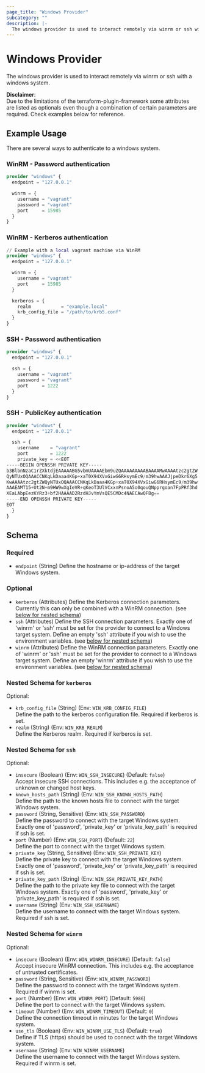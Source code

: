 ```yaml
---
page_title: "Windows Provider"
subcategory: ""
description: |-
  The windows provider is used to interact remotely via winrm or ssh with a windows system.
---
```

# Windows Provider

<!-- provider description generated from schema -->
The windows provider is used to interact remotely via winrm or ssh with a windows system.

<!-- provider description generated from template -->
**Disclaimer**:<br>
Due to the limitations of the terraform-plugin-framework some attributes are listed as optionals even though a combination of certain parameters are required.
Check examples below for reference.

<!-- examples generated from template and example files -->
## Example Usage

There are several ways to authenticate to a windows system.

### WinRM - Password authentication
```terraform
provider "windows" {
  endpoint = "127.0.0.1"

  winrm = {
    username = "vagrant"
    password = "vagrant"
    port     = 15985
  }
}
```

### WinRM - Kerberos authentication
```terraform
// Example with a local vagrant machine via WinRM
provider "windows" {
  endpoint = "127.0.0.1"

  winrm = {
    username = "vagrant"
    port     = 15985
  }

  kerberos = {
    realm           = "example.local"
    krb_config_file = "/path/to/krb5.conf"
  }
}
```

### SSH - Password authentication
```terraform
provider "windows" {
  endpoint = "127.0.0.1"

  ssh = {
    username = "vagrant"
    password = "vagrant"
    port     = 1222
  }
}
```

### SSH - PublicKey authentication
```terraform
provider "windows" {
  endpoint = "127.0.0.1"

  ssh = {
    username    = "vagrant"
    port        = 1222
    private_key = <<EOT
-----BEGIN OPENSSH PRIVATE KEY-----
b3BlbnNzaC1rZXktdjEAAAAABG5vbmUAAAAEbm9uZQAAAAAAAAABAAAAMwAAAAtzc2gtZW
QyNTUxOQAAACCNKqLkDaaa4KGp+xaT0X94XVxGiwG6RHsymEc9/m39hwAAAJjpeDkr6Xg5
KwAAAAtzc2gtZWQyNTUxOQAAACCNKqLkDaaa4KGp+xaT0X94XVxGiwG6RHsymEc9/m39hw
AAAEAMT15+Ut2N+m9HW9wXgIeVR+qKeoT3UlVCxxnPsnoA5o0qouQNpprgoan7FpPRf3hd
XEaLAbpEezKYRz3+bf2HAAAAD2RzdHJvYmVsQE5CMDc4NAECAwQFBg==
-----END OPENSSH PRIVATE KEY-----
EOT
  }
}
```

<!-- schema generated by tfplugindocs -->
## Schema

### Required

- `endpoint` (String) Define the hostname or ip-address of the target Windows system.

### Optional

- `kerberos` (Attributes) Define the Kerberos connection parameters. Currently this can only be combined with a WinRM connection. (see [below for nested schema](#nestedatt--kerberos))
- `ssh` (Attributes) Define the SSH connection parameters. Exactly one of 'winrm' or 'ssh' must be set for the provider to connect to a Windows target system. Define an empty 'ssh' attribute if you wish to use the environment variables. (see [below for nested schema](#nestedatt--ssh))
- `winrm` (Attributes) Define the WinRM connection parameters. Exactly one of 'winrm' or 'ssh' must be set for the provider to connect to a Windows target system. Define an empty 'winrm' attribute if you wish to use the environment variables. (see [below for nested schema](#nestedatt--winrm))

<a id="nestedatt--kerberos"></a>
### Nested Schema for `kerberos`

Optional:

- `krb_config_file` (String) (Env: `WIN_KRB_CONFIG_FILE`)<br>Define the path to the kerberos configuration file. Required if kerberos is set.
- `realm` (String) (Env: `WIN_KRB_REALM`)<br>Define the Kerberos realm. Required if kerberos is set.


<a id="nestedatt--ssh"></a>
### Nested Schema for `ssh`

Optional:

- `insecure` (Boolean) (Env: `WIN_SSH_INSECURE`) (Default: `false`)<br>Accept insecure SSH connections. This includes e.g. the acceptance of unknown or changed host keys.
- `known_hosts_path` (String) (Env: `WIN_SSH_KNOWN_HOSTS_PATH`)<br>Define the path to the known hosts file to connect with the target Windows system.
- `password` (String, Sensitive) (Env: `WIN_SSH_PASSWORD`)<br>Define the password to connect with the target Windows system. Exactly one of 'password', 'private_key' or 'private_key_path' is required if ssh is set.
- `port` (Number) (Env: `WIN_SSH_PORT`) (Default: `22`)<br>Define the port to connect with the target Windows system.
- `private_key` (String, Sensitive) (Env: `WIN_SSH_PRIVATE_KEY`)<br>Define the private key to connect with the target Windows system. Exactly one of 'password', 'private_key' or 'private_key_path' is required if ssh is set.
- `private_key_path` (String) (Env: `WIN_SSH_PRIVATE_KEY_PATH`)<br>Define the path to the private key file to connect with the target Windows system. Exactly one of 'password', 'private_key' or 'private_key_path' is required if ssh is set.
- `username` (String) (Env: `WIN_SSH_USERNAME`)<br>Define the username to connect with the target Windows system. Required if ssh is set.


<a id="nestedatt--winrm"></a>
### Nested Schema for `winrm`

Optional:

- `insecure` (Boolean) (Env: `WIN_WINRM_INSECURE`) (Default: `false`)<br>Accept insecure WinRM connection. This includes e.g. the acceptance of untrusted certificates.
- `password` (String, Sensitive) (Env: `WIN_WINRM_PASSWORD`)<br>Define the password to connect with the target Windows system. Required if winrm is set.
- `port` (Number) (Env: `WIN_WINRM_PORT`) (Default: `5986`)<br>Define the port to connect with the target Windows system.
- `timeout` (Number) (Env: `WIN_WINRM_TIMEOUT`) (Default: `0`)<br>Define the connection timeout in minutes for the target Windows system.
- `use_tls` (Boolean) (Env: `WIN_WINRM_USE_TLS`) (Default: `true`)<br>Define if TLS (https) should be used to connect with the target Windows system.
- `username` (String) (Env: `WIN_WINRM_USERNAME`)<br>Define the username to connect with the target Windows system. Required if winrm is set.



